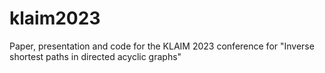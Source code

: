 # klaim2023
Paper, presentation and code for the KLAIM 2023 conference for "Inverse shortest paths in directed acyclic graphs"
